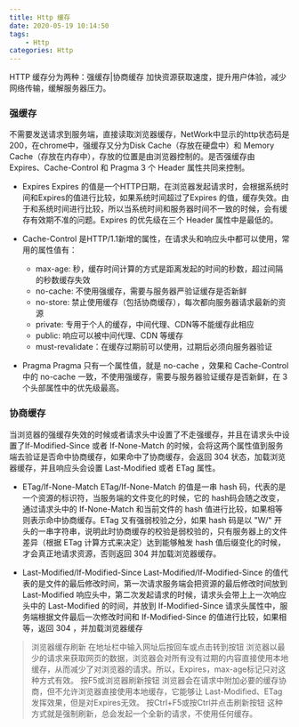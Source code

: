 ```yaml
---
title: Http 缓存
date: 2020-05-19 10:14:50
tags:
    - Http
categories: Http
---
```

HTTP 缓存分为两种：强缓存|协商缓存
加快资源获取速度，提升用户体验，减少网络传输，缓解服务器压力。

### 强缓存
不需要发送请求到服务端，直接读取浏览器缓存，NetWork中显示的http状态码是200，在chrome中，强缓存又分为Disk Cache（存放在硬盘中）和 Memory Cache（存放在内存中），存放的位置是由浏览器控制的。是否强缓存由 Expires、Cache-Control 和 Pragma 3 个 Header 属性共同来控制。
<!-- more -->
-  Expires
Expires 的值是一个HTTP日期，在浏览器发起请求时，会根据系统时间和Expires的值进行比较，如果系统时间超过了Expires 的值，缓存失效。由于和系统时间进行比较，所以当系统时间和服务器时间不一致的时候，会有缓存有效期不准的问题。Expires 的优先级在三个 Header 属性中是最低的。

- Cache-Control
是HTTP/1.1新增的属性，在请求头和响应头中都可以使用，常用的属性值有：

    - max-age: 秒，缓存时间计算的方式是距离发起的时间的秒数，超过间隔的秒数缓存失效
    - no-cache: 不使用强缓存，需要与服务器严验证缓存是否新鲜
    - no-store: 禁止使用缓存（包括协商缓存），每次都向服务器请求最新的资源
    - private: 专用于个人的缓存，中间代理、CDN等不能缓存此相应
    - public: 响应可以被中间代理、CDN 等缓存
    - must-revalidate：在缓存过期前可以使用，过期后必须向服务器验证

- Pragma
Pragma 只有一个属性值，就是 no-cache ，效果和 Cache-Control 中的 no-cache 一致，不使用强缓存，需要与服务器验证缓存是否新鲜，在 3 个头部属性中的优先级最高。

### 协商缓存
当浏览器的强缓存失效的时候或者请求头中设置了不走强缓存，并且在请求头中设置了If-Modified-Since 或者 If-None-Match 的时候，会将这两个属性值到服务端去验证是否命中协商缓存，如果命中了协商缓存，会返回 304 状态，加载浏览器缓存，并且响应头会设置 Last-Modified 或者 ETag 属性。

- ETag/If-None-Match
ETag/If-None-Match 的值是一串 hash 码，代表的是一个资源的标识符，当服务端的文件变化的时候，它的 hash码会随之改变，通过请求头中的 If-None-Match 和当前文件的 hash 值进行比较，如果相等则表示命中协商缓存。ETag 又有强弱校验之分，如果 hash 码是以 "W/" 开头的一串字符串，说明此时协商缓存的校验是弱校验的，只有服务器上的文件差异（根据 ETag 计算方式来决定）达到能够触发 hash 值后缀变化的时候，才会真正地请求资源，否则返回 304 并加载浏览器缓存。

- Last-Modified/If-Modified-Since
Last-Modified/If-Modified-Since 的值代表的是文件的最后修改时间，第一次请求服务端会把资源的最后修改时间放到 Last-Modified 响应头中，第二次发起请求的时候，请求头会带上上一次响应头中的 Last-Modified 的时间，并放到 If-Modified-Since 请求头属性中，服务端根据文件最后一次修改时间和 If-Modified-Since 的值进行比较，如果相等，返回 304 ，并加载浏览器缓存

> 浏览器缓存刷新
在地址栏中输入网址后按回车或点击转到按钮
浏览器以最少的请求来获取网页的数据，浏览器会对所有没有过期的内容直接使用本地缓存，从而减少了对浏览器的请求。所以，Expires，max-age标记只对这种方式有效。
按F5或浏览器刷新按钮
浏览器会在请求中附加必要的缓存协商，但不允许浏览器直接使用本地缓存，它能够让 Last-Modified、ETag发挥效果，但是对Expires无效。
按Ctrl+F5或按Ctrl并点击刷新按钮
这种方式就是强制刷新，总会发起一个全新的请求，不使用任何缓存。